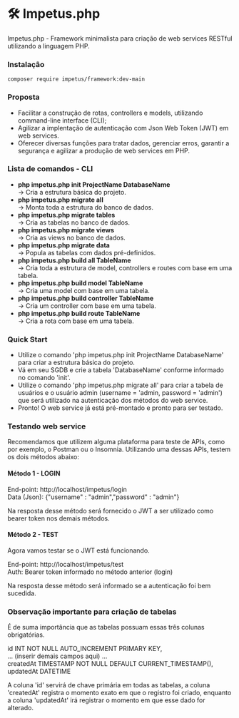 # 🛠️ Impetus.php
Impetus.php - Framework minimalista para criação de web services RESTful utilizando a linguagem PHP.

### Instalação
```shell
composer require impetus/framework:dev-main
```

### Proposta
- Facilitar a construção de rotas, controllers e models, utilizando command-line interface (CLI);
- Agilizar a implentação de autenticação com Json Web Token (JWT) em web services.
- Oferecer diversas funções para tratar dados, gerenciar erros, garantir a segurança e agilizar a produção de web services em PHP.

### Lista de comandos - CLI
- <b>php impetus.php init ProjectName DatabaseName</b>
<br> -> Cria a estrutura básica do projeto.
- <b>php impetus.php migrate all</b>
<br> -> Monta toda a estrutura do banco de dados.
- <b>php impetus.php migrate tables</b>
<br> -> Cria as tabelas no banco de dados.
- <b>php impetus.php migrate views</b>
<br> -> Cria as views no banco de dados.
- <b>php impetus.php migrate data</b>
<br> -> Popula as tabelas com dados pré-definidos.
- <b>php impetus.php build all TableName</b>
<br> -> Cria toda a estrutura de model, controllers e routes com base em uma tabela.
- <b>php impetus.php build model TableName</b>
<br> -> Cria uma model com base em uma tabela.
- <b>php impetus.php build controller TableName</b>
<br> -> Cria um controller com base em uma tabela.
- <b>php impetus.php build route TableName</b>
<br> -> Cria a rota com base em uma tabela.

### Quick Start

- Utilize o comando 'php impetus.php init ProjectName DatabaseName' para criar a estrutura básica do projeto.
- Vá em seu SGDB e crie a tabela 'DatabaseName' conforme informado no comando 'init'.
- Utilize o comando 'php impetus.php migrate all' para criar a tabela de usuários e o usuário admin (username = 'admin, password = 'admin') que será utilizado na autenticação dos métodos do web service.
- Pronto! O web service já está pré-montado e pronto para ser testado.


### Testando web service

Recomendamos que utilizem alguma plataforma para teste de APIs, como por exemplo, o Postman ou o Insomnia.
Utilizando uma dessas APIs, testem os dois métodos abaixo:

#### Método 1 - LOGIN

End-point: http://localhost/impetus/login<br>
Data (Json): {"username" : "admin","password" : "admin"}

Na resposta desse método será fornecido o JWT a ser utilizado como bearer token nos demais métodos.

#### Método 2 - TEST

Agora vamos testar se o JWT está funcionando.

End-point: http://localhost/impetus/test<br>
Auth: Bearer token informado no método anterior (login)

Na resposta desse método será informado se a autenticação foi bem sucedida.

### Observação importante para criação de tabelas

É de suma importância que as tabelas possuam essas três colunas obrigatórias.

id INT NOT NULL AUTO_INCREMENT PRIMARY KEY,<br>
... (inserir demais campos aqui) ... <br>
createdAt TIMESTAMP NOT NULL DEFAULT CURRENT_TIMESTAMP(),<br>
updatedAt DATETIME<br>

A coluna 'id' servirá de chave primária em todas as tabelas, a coluna 'createdAt' registra o momento exato em que o registro foi criado, enquanto a coluna 'updatedAt' irá registrar o momento em que esse dado for alterado. 